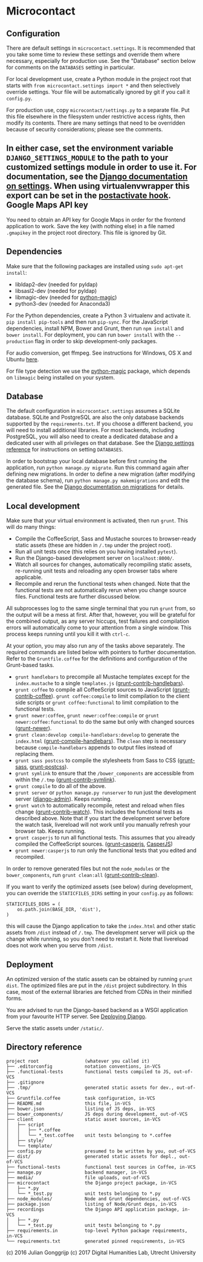 Microcontact
============

Configuration
-------------
There are default settings in `microcontact.settings`. It is recommended that you take some time to review these settings and override them where necessary, especially for production use. See the "Database" section below for comments on the `DATABASES` setting in particular.

For local development use, create a Python module in the project root that starts with `from microcontact.settings import *` and then selectively override settings. Your file will be automatically ignored by git if you call it `config.py`.

For production use, copy `microcontact/settings.py` to a separate file. Put this file elsewhere in the filesystem under restrictive access rights, then modify its contents. There are many settings that need to be overridden because of security considerations; please see the comments.

In either case, set the environment variable `DJANGO_SETTINGS_MODULE` to the path to your customized settings module in order to use it. For documentation, see the [Django documentation on settings][1]. When using virtualenvwrapper this export can be set in the [postactivate hook][23].
Google Maps API key
-------------------
You need to obtain an API key for Google Maps in order for the frontend application to work. Save the key (with nothing else) in a file named `.gmapikey` in the project root directory. This file is ignored by Git.

Dependencies
------------

Make sure that the following packages are installed using `sudo apt-get install`:

* libldap2-dev (needed for pyldap)
* libsasl2-dev (needed for pyldap)
* libmagic-dev (needed for [python-magic][22])
* python3-dev (needed for Anaconda3)

For the Python dependencies, create a Python 3 virtualenv and activate it. `pip install pip-tools` and then run `pip-sync`.
For the JavaScript dependencies, install NPM, Bower and Grunt, then run `npm install` and `bower install`. For deployment, you can run `bower install` with the `--production` flag in order to skip development-only packages.

For audio conversion, get ffmpeg. See instructions for Windows, OS X and Ubuntu [here][21].

For file type detection we use the [python-magic][22] package, which depends on `libmagic` being installed on your system.

Database
--------
The default configuration in `microcontact.settings` assumes a SQLite database. SQLite and PostgreSQL are also the only database backends supported by the `requirements.txt`. If you choose a different backend, you will need to install additional libraries. For most backends, including PostgreSQL, you will also need to create a dedicated database and a dedicated user with all privileges on that database. See the [Django settings reference][2] for instructions on setting `DATABASES`.

In order to bootstrap your local database before first running the application, run `python manage.py migrate`. Run this command again after defining new migrations. In order to define a new migration (after modifying the database schema), run `python manage.py makemigrations` and edit the generated file. See the [Django documentation on migrations][14] for details.

Local development
-----------------
Make sure that your virtual environment is activated, then run `grunt`. This will do many things:

  - Compile the CoffeeScript, Sass and Mustache sources to browser-ready static assets (these are hidden in `/.tmp` under the project root).
  - Run all unit tests once (this relies on you having installed `pytest`).
  - Run the Django-based development server on `localhost:8000/`.
  - Watch all sources for changes, automatically recompiling static assets, re-running unit tests and reloading any open browser tabs where applicable.
  - Recompile and rerun the functional tests when changed. Note that the functional tests are not automatically rerun when you change source files. Functional tests are further discussed below.

All subprocesses log to the same single terminal that you run `grunt` from, so the output will be a mess at first. After that, however, you will be grateful for the combined output, as any server hiccups, test failures and compilation errors will automatically come to your attention from a single window. This process keeps running until you kill it with `ctrl-c`.

At your option, you may also run any of the tasks above separately. The required commands are listed below with pointers to further documentation. Refer to the `Gruntfile.coffee` for the definitions and configuration of the Grunt-based tasks.

  - `grunt handlebars` to precompile all Mustache templates except for the `index.mustache` to a single `templates.js` ([grunt-contrib-handlebars][13]).
  - `grunt coffee` to compile all CoffeeScript sources to JavaScript ([grunt-contrib-coffee][3]). `grunt coffee:compile` to limit compilation to the client side scripts or `grunt coffee:functional` to limit compilation to the functional tests.
  - `grunt newer:coffee`, `grunt newer:coffee:compile` or `grunt newer:coffee:functional` to do the same but only with changed sources ([grunt-newer][15]).
  - `grunt clean:develop compile-handlebars:develop` to generate the `index.html` ([grunt-compile-handlebars][4]). The `clean` step is necessary because `compile-handlebars` appends to output files instead of replacing them.
  - `grunt sass postcss` to compile the stylesheets from Sass to CSS ([grunt-sass][18], [grunt-postcss][19]).
  - `grunt symlink` to ensure that the `/bower_components` are accessible from within the `/.tmp` ([grunt-contrib-symlink][6]).
  - `grunt compile` to do all of the above.
  - `grunt server` or `python manage.py runserver` to run just the development server ([django-admin][12]). Keeps running.
  - `grunt watch` to automatically recompile, retest and reload when files change ([grunt-contrib-watch][10]). This includes the functional tests as described above. Note that if you start the development server before the watch task, livereload will not work until you manually refresh your browser tab. Keeps running.
  - `grunt casperjs` to run all functional tests. This assumes that you already compiled the CoffeeScript sources. ([grunt-casperjs][16], [CasperJS][17])
  - `grunt newer:casperjs` to run only the functional tests that you edited and recompiled.

In order to remove generated files but not the `node_modules` or the `bower_components`, run `grunt clean:all` ([grunt-contrib-clean][11]).

If you want to verify the optimized assets (see below) during development, you can override the `STATICFILES_DIRS` setting in your `config.py` as follows:

    STATICFILES_DIRS = (
        os.path.join(BASE_DIR, 'dist'),
    )

this will cause the Django application to take the `index.html` and other static assets from `/dist` instead of `/.tmp`. The development server will pick up the change while running, so you don't need to restart it. Note that livereload does not work when you serve from `/dist`.

Deployment
----------
An optimized version of the static assets can be obtained by running `grunt dist`. The optimized files are put in the `/dist` project subdirectory. In this case, most of the external libraries are fetched from CDNs in their minified forms.

You are advised to run the Django-based backend as a WSGI application from your favourite HTTP server. See [Deploying Django][20].

Serve the static assets under `/static/`.

Directory reference
-------------------

    project root                 (whatever you called it)
    ├── .editorconfig            notation conventions, in-VCS
    ├── .functional-tests        functional tests compiled to JS, out-of-VCS
    ├── .gitignore
    ├── .tmp/                    generated static assets for dev., out-of-VCS
    ├── Gruntfile.coffee         task configuration, in-VCS
    ├── README.md                this file, in-VCS
    ├── bower.json               listing of JS deps, in-VCS
    ├── bower_components/        JS deps during development, out-of-VCS
    ├── client                   static asset sources, in-VCS
    │   ├── script
    │   │   ├── *.coffee
    │   │   └── *_test.coffee    unit tests belonging to *.coffee
    │   ├── style/
    │   └── template/
    ├── config.py                presumed to be written by you, out-of-VCS
    ├── dist/                    generated static assets for depl., out-of-VCS
    ├── functional-tests         functional test sources in Coffee, in-VCS
    ├── manage.py                backend manager, in-VCS
    ├── media/                   file uploads, out-of-VCS
    ├── microcontact             the Django project package, in-VCS
    │   ├── *.py
    │   └── *_test.py            unit tests belonging to *.py
    ├── node_modules/            Node and Grunt dependencies, out-of-VCS
    ├── package.json             listing of Node/Grunt deps, in-VCS
    ├── recordings               the Django API application package, in-VCS
    │   ├── *.py
    │   └── *_test.py            unit tests belonging to *.py
    ├── requirements.in          top-level Python package requirements, in-VCS
    └── requirements.txt         generated pinned requirements, in-VCS


(c) 2016 Julian Gonggrijp
(c) 2017 Digital Humanities Lab, Utrecht University


[1]: https://docs.djangoproject.com/en/1.8/topics/settings/
[2]: https://docs.djangoproject.com/en/1.8/ref/settings/#databases
[3]: https://www.npmjs.com/package/grunt-contrib-coffee
[4]: https://www.npmjs.com/package/grunt-compile-handlebars
[6]: https://www.npmjs.com/package/grunt-contrib-symlink
[7]: https://www.npmjs.com/package/grunt-contrib-connect
[8]: https://www.npmjs.com/package/http-proxy
[9]: https://www.npmjs.com/package/grunt-concurrent
[10]: https://www.npmjs.com/package/grunt-contrib-watch
[11]: https://www.npmjs.com/package/grunt-contrib-clean
[12]: https://docs.djangoproject.com/en/1.8/ref/django-admin/
[13]: https://www.npmjs.com/package/grunt-contrib-handlebars
[14]: https://docs.djangoproject.com/en/1.8/topics/migrations/
[15]: https://www.npmjs.com/package/grunt-newer
[16]: https://www.npmjs.com/package/grunt-casperjs
[17]: http://docs.casperjs.org/
[18]: https://www.npmjs.com/package/grunt-sass
[19]: https://www.npmjs.com/package/grunt-postcss
[20]: https://docs.djangoproject.com/en/1.8/howto/deployment/
[21]: https://github.com/adaptlearning/adapt_authoring/wiki/installing-ffmpeg
[22]: https://github.com/ahupp/python-magic
[23]: https://stackoverflow.com/questions/9554087/setting-an-environment-variable-in-virtualenv
